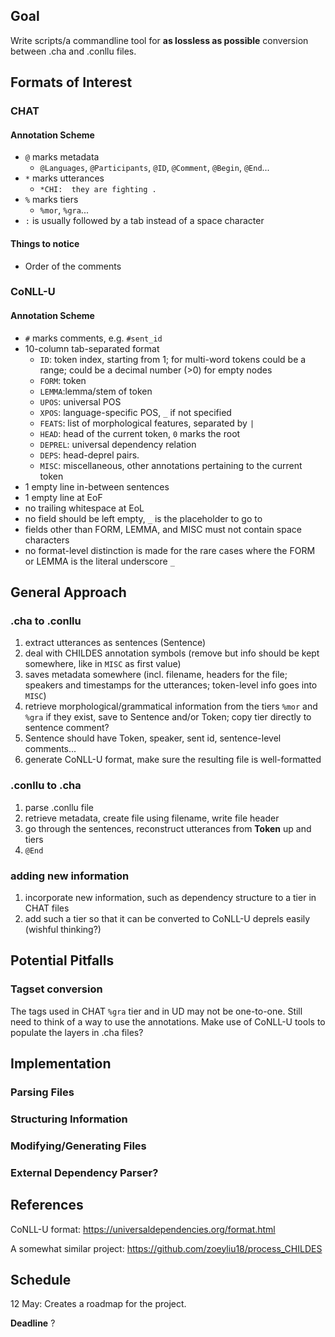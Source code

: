 ## Goal
Write scripts/a commandline tool for **as lossless as possible** conversion between .cha and .conllu files. 

## Formats of Interest

### CHAT
#### Annotation Scheme

* `@` marks metadata 
  * `@Languages`, `@Participants`, `@ID`, `@Comment`, `@Begin`, `@End`...
* `*` marks utterances
  * `*CHI:	they are fighting .`
* `%` marks tiers
  * `%mor`, `%gra`...
* `:` is usually followed by a tab instead of a space character

#### Things to notice

* Order of the comments

### CoNLL-U
#### Annotation Scheme
* `#` marks comments, e.g. `#sent_id`
* 10-column tab-separated format
  * `ID`: token index, starting from 1; for multi-word tokens could be a range; could be a decimal number (>0) for empty nodes
  * `FORM`: token
  * `LEMMA`:lemma/stem of token
  * `UPOS`: universal POS
  * `XPOS`: language-specific POS, `_` if not specified
  * `FEATS`: list of morphological features, separated by `|`
  * `HEAD`: head of the current token, `0` marks the root
  * `DEPREL`: universal dependency relation
  * `DEPS`: head-deprel pairs.
  * `MISC`: miscellaneous, other annotations pertaining to the current token
* 1 empty line in-between sentences
* 1 empty line at EoF
* no trailing whitespace at EoL
* no field should be left empty, `_` is the placeholder to go to
* fields other than FORM, LEMMA, and MISC must not contain space characters
* no format-level distinction is made for the rare cases where the FORM or LEMMA is the literal underscore `_`

## General Approach

### .cha to .conllu

1. extract utterances as sentences (Sentence)
2. deal with CHILDES annotation symbols (remove but info should be kept somewhere, like in `MISC` as first value)
3. saves metadata somewhere (incl. filename, headers for the file; speakers and timestamps for the utterances; token-level info goes into `MISC`)
4. retrieve morphological/grammatical information from the tiers `%mor` and `%gra` if they exist, save to Sentence and/or Token; copy tier directly to sentence comment?
5. Sentence should have Token, speaker, sent id, sentence-level comments...
6. generate CoNLL-U format, make sure the resulting file is well-formatted

### .conllu to .cha

1. parse .conllu file
2. retrieve metadata, create file using filename, write file header
3. go through the sentences, reconstruct utterances from **Token** up and tiers
4. `@End`

### adding new information

1. incorporate new information, such as dependency structure to a tier in CHAT files
2. add such a tier so that it can be converted to CoNLL-U deprels easily (wishful thinking?)

## Potential Pitfalls

### Tagset conversion
The tags used in CHAT `%gra` tier and in UD may not be one-to-one. Still need to think of a way to use the annotations. 
Make use of CoNLL-U tools to populate the layers in .cha files?
## Implementation

### Parsing Files

### Structuring Information 

### Modifying/Generating Files

### External Dependency Parser?

## References

CoNLL-U format: https://universaldependencies.org/format.html

A somewhat similar project: https://github.com/zoeyliu18/process_CHILDES

## Schedule

12 May: Creates a roadmap for the project.

**Deadline** ?
